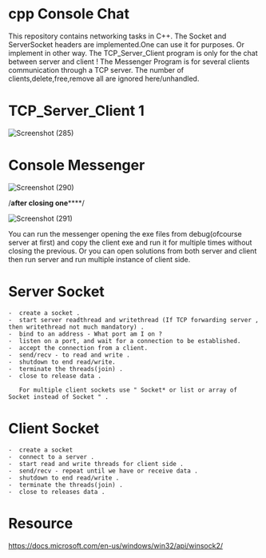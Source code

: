 # cpp Console Chat
This repository contains networking tasks in C++.
The Socket and ServerSocket headers are implemented.One can use it for purposes.
Or implement in other way.
The TCP_Server_Client program is only for the chat between server and client !
The Messenger Program is for several clients communication through a TCP server.
The number of clients,delete,free,remove all are ignored here/unhandled.

# TCP_Server_Client 1
![Screenshot (285)](https://user-images.githubusercontent.com/72699384/135326426-3dc36750-abc5-4656-a96e-ca3f028181fc.png)

# Console Messenger
![Screenshot (290)](https://user-images.githubusercontent.com/72699384/135326697-1724eada-4689-4dc9-84e7-1bc177beddee.png)

/******after closing one**********/

![Screenshot (291)](https://user-images.githubusercontent.com/72699384/135326909-9a28d7c4-01a5-40de-be15-858d404f95e8.png)

You can run the messenger opening the exe files from debug(ofcourse server at first) and copy the client exe and run it for multiple times without closing the previous. Or you can open solutions from both server and client then run server and run multiple instance of client side.

# Server Socket
```
-  create a socket .
-  start server readthread and writethread (If TCP forwarding server , then writethread not much mandatory) .
-  bind to an address - What port am I on ?
-  listen on a port, and wait for a connection to be established.
-  accept the connection from a client.
-  send/recv - to read and write . 
-  shutdown to end read/write.
-  terminate the threads(join) .
-  close to release data .

   For multiple client sockets use " Socket* or list or array of Socket instead of Socket " .

```

# Client Socket
```
-  create a socket 
-  connect to a server .
-  start read and write threads for client side .
-  send/recv - repeat until we have or receive data .
-  shutdown to end read/write .
-  terminate the threads(join) .
-  close to releases data .

```

# Resource
https://docs.microsoft.com/en-us/windows/win32/api/winsock2/

